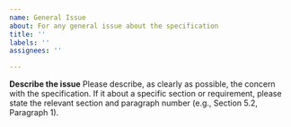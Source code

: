 ```yaml
---
name: General Issue
about: For any general issue about the specification
title: ''
labels: ''
assignees: ''

---
```


**Describe the issue**
Please describe, as clearly as possible, the concern with the specification.  If it about a specific section or requirement, please state the relevant section and paragraph number (e.g., Section 5.2, Paragraph 1).
